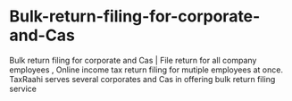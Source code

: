 # Bulk-return-filing-for-corporate-and-Cas
Bulk return filing for corporate and Cas | File return for all company employees  , Online income tax return filing for mutiple employees at once. TaxRaahi serves several corporates and Cas in offering bulk return filing service
